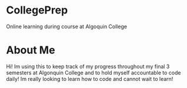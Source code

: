 # CollegePrep
Online learning during course at Algoquin College

# About Me
Hi! Im using this to keep track of my progress throughout my final 3 semesters at Algonquin College and to hold myself accountable to code daily! Im really looking to learn how to code and cannot wait to learn!
